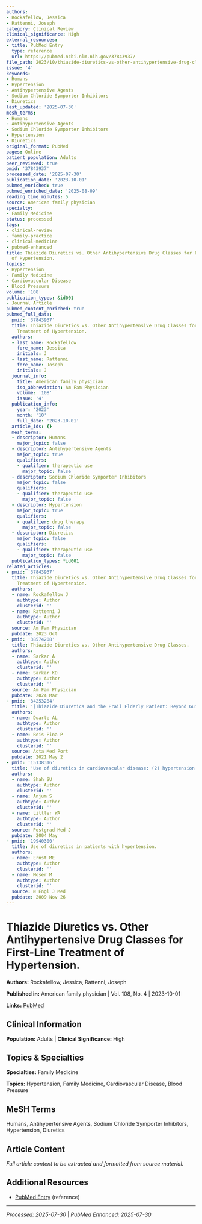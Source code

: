 ```yaml
---
authors:
- Rockafellow, Jessica
- Rattenni, Joseph
category: Clinical Review
clinical_significance: High
external_resources:
- title: PubMed Entry
  type: reference
  url: https://pubmed.ncbi.nlm.nih.gov/37843937/
file_path: 2023/10/thiazide-diuretics-vs-other-antihypertensive-drug-classes-fo.md
issue: '4'
keywords:
- Humans
- Hypertension
- Antihypertensive Agents
- Sodium Chloride Symporter Inhibitors
- Diuretics
last_updated: '2025-07-30'
mesh_terms:
- Humans
- Antihypertensive Agents
- Sodium Chloride Symporter Inhibitors
- Hypertension
- Diuretics
original_format: PubMed
pages: Online
patient_population: Adults
peer_reviewed: true
pmid: '37843937'
processed_date: '2025-07-30'
publication_date: '2023-10-01'
pubmed_enriched: true
pubmed_enriched_date: '2025-08-09'
reading_time_minutes: 5
source: American family physician
specialty:
- Family Medicine
status: processed
tags:
- clinical-review
- family-practice
- clinical-medicine
- pubmed-enhanced
title: Thiazide Diuretics vs. Other Antihypertensive Drug Classes for First-Line Treatment
  of Hypertension.
topics:
- Hypertension
- Family Medicine
- Cardiovascular Disease
- Blood Pressure
volume: '108'
publication_types: &id001
- Journal Article
pubmed_content_enriched: true
pubmed_full_data:
  pmid: '37843937'
  title: Thiazide Diuretics vs. Other Antihypertensive Drug Classes for First-Line
    Treatment of Hypertension.
  authors:
  - last_name: Rockafellow
    fore_name: Jessica
    initials: J
  - last_name: Rattenni
    fore_name: Joseph
    initials: J
  journal_info:
    title: American family physician
    iso_abbreviation: Am Fam Physician
    volume: '108'
    issue: '4'
  publication_info:
    year: '2023'
    month: '10'
    full_date: '2023-10-01'
  article_ids: {}
  mesh_terms:
  - descriptor: Humans
    major_topic: false
  - descriptor: Antihypertensive Agents
    major_topic: true
    qualifiers:
    - qualifier: therapeutic use
      major_topic: false
  - descriptor: Sodium Chloride Symporter Inhibitors
    major_topic: false
    qualifiers:
    - qualifier: therapeutic use
      major_topic: false
  - descriptor: Hypertension
    major_topic: true
    qualifiers:
    - qualifier: drug therapy
      major_topic: false
  - descriptor: Diuretics
    major_topic: false
    qualifiers:
    - qualifier: therapeutic use
      major_topic: false
  publication_types: *id001
related_articles:
- pmid: '37843937'
  title: Thiazide Diuretics vs. Other Antihypertensive Drug Classes for First-Line
    Treatment of Hypertension.
  authors:
  - name: Rockafellow J
    authtype: Author
    clusterid: ''
  - name: Rattenni J
    authtype: Author
    clusterid: ''
  source: Am Fam Physician
  pubdate: 2023 Oct
- pmid: '38574208'
  title: Thiazide Diuretics vs. Other Antihypertensive Drug Classes.
  authors:
  - name: Sarkar A
    authtype: Author
    clusterid: ''
  - name: Sarkar KD
    authtype: Author
    clusterid: ''
  source: Am Fam Physician
  pubdate: 2024 Mar
- pmid: '34253284'
  title: '[Thiazide Diuretics and the Frail Elderly Patient: Beyond Guidelines].'
  authors:
  - name: Duarte AL
    authtype: Author
    clusterid: ''
  - name: Reis-Pina P
    authtype: Author
    clusterid: ''
  source: Acta Med Port
  pubdate: 2021 May 2
- pmid: '15138316'
  title: 'Use of diuretics in cardiovascular disease: (2) hypertension.'
  authors:
  - name: Shah SU
    authtype: Author
    clusterid: ''
  - name: Anjum S
    authtype: Author
    clusterid: ''
  - name: Littler WA
    authtype: Author
    clusterid: ''
  source: Postgrad Med J
  pubdate: 2004 May
- pmid: '19940300'
  title: Use of diuretics in patients with hypertension.
  authors:
  - name: Ernst ME
    authtype: Author
    clusterid: ''
  - name: Moser M
    authtype: Author
    clusterid: ''
  source: N Engl J Med
  pubdate: 2009 Nov 26
---
```


# Thiazide Diuretics vs. Other Antihypertensive Drug Classes for First-Line Treatment of Hypertension.

**Authors:** Rockafellow, Jessica, Rattenni, Joseph

**Published in:** American family physician | Vol. 108, No. 4 | 2023-10-01

**Links:** [PubMed](https://pubmed.ncbi.nlm.nih.gov/37843937/)

## Clinical Information

**Population:** Adults | **Clinical Significance:** High

## Topics & Specialties

**Specialties:** Family Medicine

**Topics:** Hypertension, Family Medicine, Cardiovascular Disease, Blood Pressure

## MeSH Terms

Humans, Antihypertensive Agents, Sodium Chloride Symporter Inhibitors, Hypertension, Diuretics

## Article Content

*Full article content to be extracted and formatted from source material.*

## Additional Resources

- [PubMed Entry](https://pubmed.ncbi.nlm.nih.gov/37843937/) (reference)

---

*Processed: 2025-07-30* | *PubMed Enhanced: 2025-07-30*
